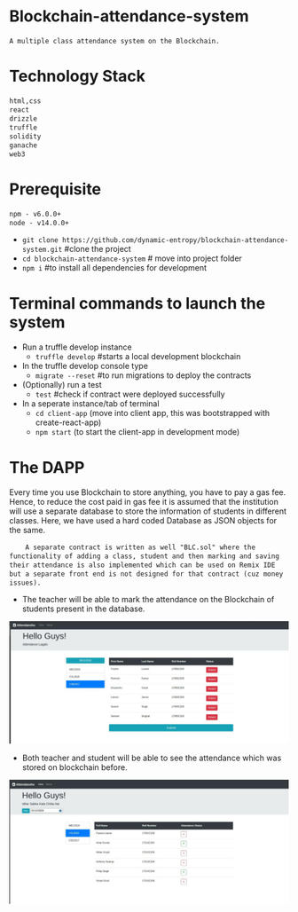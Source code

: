 # Blockchain-attendance-system
    A multiple class attendance system on the Blockchain.
  
# Technology Stack
    html,css
    react
    drizzle
    truffle
    solidity
    ganache
    web3
  
 # Prerequisite
    npm - v6.0.0+
    node - v14.0.0+
 
 * `git clone https://github.com/dynamic-entropy/blockchain-attendance-system.git` #clone the project
 * `cd blockchain-attendance-system` # move into project folder
 * `npm i` #to install all dependencies for development
 
 # Terminal commands to launch the system
 * Run a truffle develop instance
    * `truffle develop` #starts a local development blockchain
 * In the truffle develop console type 
    * `migrate --reset` #to run migrations to deploy the contracts
 * (Optionally) run a test 
    * `test` #check if contract were deployed successfully
  * In a seperate instance/tab of terminal
    * `cd client-app` (move into client app, this was bootstrapped with create-react-app)
    * `npm start` (to start the client-app in development mode)
    
      
 # The DAPP
Every time you use Blockchain to store anything, you have to pay a gas fee. Hence, to reduce the cost paid in gas fee it is assumed that the institution will use a separate database to store the information of students in different classes. Here, we have used a hard coded Database as JSON objects for the same.

        A separate contract is written as well "BLC.sol" where the functionality of adding a class, student and then marking and saving their attendance is also implemented which can be used on Remix IDE but a separate front end is not designed for that contract (cuz money issues). 

* The teacher will be able to mark the attendance on the Blockchain of students present in the database.

![](images/Mark_Attendance.jpeg)

* Both teacher and student will be able to see the attendance which was stored on blockchain before.

![](images/View_Attendance.jpeg)

